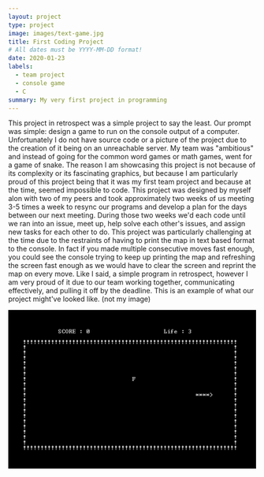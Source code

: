 ```yaml
---
layout: project
type: project
image: images/text-game.jpg
title: First Coding Project
# All dates must be YYYY-MM-DD format!
date: 2020-01-23
labels:
  - team project
  - console game
  - C
summary: My very first project in programming
---
```


This project in retrospect was a simple project to say the least. Our prompt was simple: design a game to run on the console output of a computer. Unfortunately I do not have source code or a picture of the project due to the creation of it being on an unreachable server. My team was "ambitious" and instead of going for the common word games or math games, went for a game of snake. The reason I am showcasing this project is not because of its complexity or its fascinating graphics, but because I am particularly proud of this project being that it was my first team project and because at the time, seemed impossible to code. 
This project was designed by myself alon with two of my peers and took approximately two weeks of us meeting 3-5 times a week to resync our programs and develop a plan for the days between our next meeting. During those two weeks we'd each code until we ran into an issue, meet up, help solve each other's issues, and assign new tasks for each other to do. 
This project was particularly challenging at the time due to the restraints of having to print the map in text based format to the console. In fact if you made multiple consecutive moves fast enough, you could see the console trying to keep up printing the map and refreshing the screen fast enough as we would have to clear the screen and reprint the map on every move. 
Like I said, a simple program in retrospect, however I am very proud of it due to our team working together, communicating effectively, and pulling it off by the deadline.
This is an example of what our project might've looked like. (not my image)

<img class="ui image" src="../images/snake.png">
